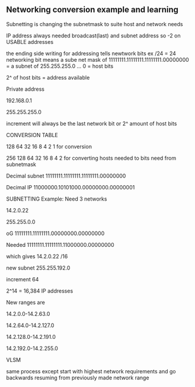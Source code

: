 <h2>Networking conversion example and learning</h2>
<p>Subnetting is changing the subnetmask to suite host and network needs</p>
<p>IP address always needed broadcast(last) and subnet address so -2 on USABLE addresses</p>
<p>the ending side writing for addressing tells newtwork bits ex /24 = 24 networking bit means a sube net mask of 11111111.11111111.11111111.00000000 = a subnet of 255.255.255.0 ... 0 = host bits</p>
<p>2^ of host bits = address available</p>
<p>Private address</p>
<p>192.168.0.1</p>
<p>255.255.255.0</p>
<p>increment will always be the last network bit or 2^ amount of host bits</p>
<p>CONVERSION TABLE</p>
<p>128 64  32 16 8  4 2 1 for conversion</p>
<p>256 128 64 32 16 8 4 2 for converting hosts needed to bits need from subnetmask</p>

<p>Decimal subnet 11111111.11111111.11111111.00000000</p>
<p>Decimal IP 11000000.10101000.00000000.00000001</p>

<p>SUBNETTING Example: Need 3 networks</p>
<p>14.2.0.22</p>
<p>255.255.0.0</p>

<p>oG 11111111.11111111.00000000.00000000</p>
<p>Needed 11111111.11111111.11000000.00000000 </p>
<p>which gives 14.2.0.22 /16</p>
<p>new subnet 255.255.192.0</p>
<p>increment 64</p>
<p>2^14 = 16,384 IP addresses</p>
<p>New ranges are</p>
<p>14.2.0.0-14.2.63.0</p>
<p>14.2.64.0-14.2.127.0</p>
<p>14.2.128.0-14.2.191.0</p>
<p>14.2.192.0-14.2.255.0</p>

<p>VLSM</p>
<p>same process except start with highest network requirements and go backwards resuming from previously made network range</p>



